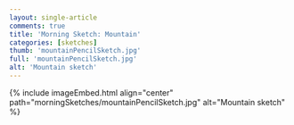 ```yaml
---
layout: single-article
comments: true
title: 'Morning Sketch: Mountain'
categories: [sketches]
thumb: 'mountainPencilSketch.jpg'
full: 'mountainPencilSketch.jpg'
alt: 'Mountain sketch'
---
```


{% include imageEmbed.html align="center" path="morningSketches/mountainPencilSketch.jpg" alt="Mountain sketch" %}
